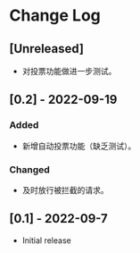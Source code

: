 # Change Log

## [Unreleased]

- 对投票功能做进一步测试。

## [0.2] - 2022-09-19

### Added

- 新增自动投票功能（缺乏测试）。

### Changed

- 及时放行被拦截的请求。

## [0.1] - 2022-09-7

- Initial release

